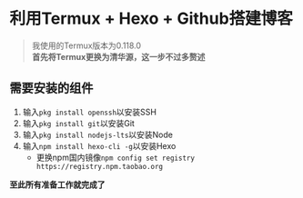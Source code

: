 # 利用Termux + Hexo + Github搭建博客  
> 我使用的Termux版本为0.118.0  
> **首先将Termux更换为清华源，这一步不过多赘述**  
## 需要安装的组件  
1. 输入`pkg install openssh`以安装SSH  
2. 输入`pkg install git`以安装Git  
3. 输入`pkg install nodejs-lts`以安装Node  
4. 输入`npm install hexo-cli -g`以安装Hexo  
    * 更换npm国内镜像`npm config set registry https://registry.npm.taobao.org`  

**至此所有准备工作就完成了**  

